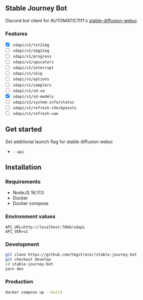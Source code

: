 ## Stable Journey Bot

Discord bot client for AUTOMATIC1111's [stable-diffusion-webui](https://github.com/AUTOMATIC1111/stable-diffusion-webui).

### Features

- [x] `sdapi/v1/txt2img`
- [ ] `sdapi/v1/img2img`
- [ ] `sdapi/v1/progress`
- [ ] `sdapi/v1/upscalers`
- [ ] `sdapi/v1/interrupt`
- [ ] `sdapi/v1/skip`
- [ ] `sdapi/v1/options`
- [ ] `sdapi/v1/samplers`
- [ ] `sdapi/v1/sd-va`
- [x] `sdapi/v1/sd-models`
- [ ] `sdapi/v1/system-info/status`
- [ ] `sdapi/v1/refresh-checkpoints`
- [ ] `sdapi/v1/refresh-vae`

## Get started

Set additional launch flag for stable diffusion webui

- `--api`

## Installation

### Requirements

- NodeJS 18.17.0
- Docker
- Docker compose

### Environment values

```
API_URL=http://localhost:7860/sdapi
API_VER=v1
```

### Development

```zsh
git clone https://github.com/tkgstrator/stable-journey-bot
git checkout develop
cd stable-journey-bot
yarn dev
```

### Production

```zsh
docker compose up --build
```
